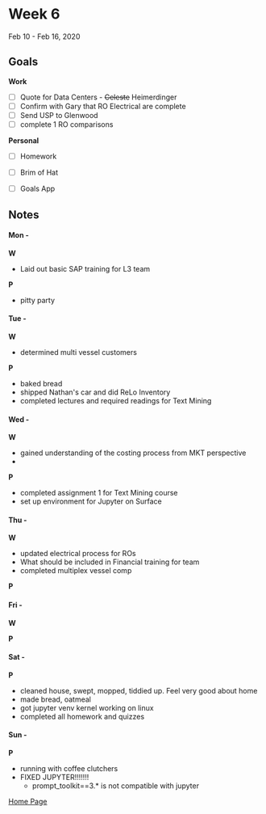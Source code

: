 # Week 6
Feb 10 - Feb 16, 2020

## Goals

**Work**

- [ ] Quote for Data Centers - ~~Celeste~~  Heimerdinger
- [ ] Confirm with Gary that RO Electrical are complete
- [ ] Send USP to Glenwood
- [ ] complete 1 RO comparisons

**Personal**

- [ ] Homework
- [ ] Brim of Hat
- [ ] Goals App


## Notes

#### Mon -  ####

**W**

- Laid out basic SAP training for L3 team

**P**

- pitty party

#### Tue -  ####

**W**

- determined multi vessel customers

**P**

- baked bread
- shipped Nathan's car and did ReLo Inventory
- completed lectures and required readings for Text Mining

#### Wed -  ####

**W**

- gained understanding of the costing process from MKT perspective
-

**P**

- completed assignment 1 for Text Mining course
- set up environment for Jupyter on Surface

#### Thu -  ####

**W**

- updated electrical process for ROs
- What should be included in Financial training for team
- completed multiplex vessel comp

**P**

#### Fri -  ####

**W**

**P**

#### Sat -  ####

**P**

- cleaned house, swept, mopped, tiddied up.  Feel very good about home
- made bread, oatmeal
- got jupyter venv kernel working on linux
- completed all homework and quizzes

#### Sun -  ####

**P**

- running with coffee clutchers
- FIXED JUPYTER!!!!!!!
  - prompt_toolkit==3.* is not compatible with jupyter


[Home Page](https://ch3ck3rs.github.io/Goals)
